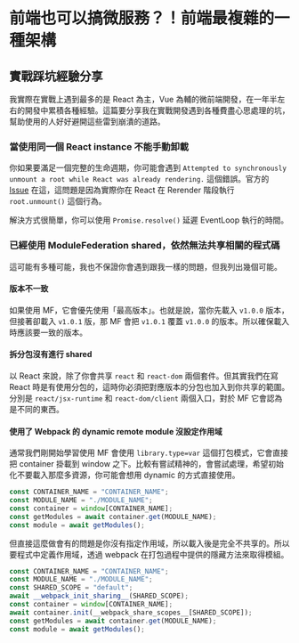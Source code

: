 # 前端也可以搞微服務？！前端最複雜的一種架構

## 實戰踩坑經驗分享

我實際在實戰上遇到最多的是 React 為主，Vue 為輔的微前端開發，在一年半左右的開發中累積各種經驗。這篇要分享我在實戰開發遇到各種費盡心思處理的坑，幫助使用的人好好避開這些雷到崩潰的道路。

### 當使用同一個 React instance 不能手動卸載

你如果要滿足一個完整的生命週期，你可能會遇到 `Attempted to synchronously unmount a root while React was already rendering.` 這個錯誤。官方的 [Issue](https://github.com/facebook/react/issues/25675) 在這，這問題是因為實際你在 React 在 Rerender 階段執行 `root.unmount()` 這個行為。

解決方式很簡單，你可以使用 `Promise.resolve()` 延遲 EventLoop 執行的時間。

### 已經使用 ModuleFederation shared，依然無法共享相關的程式碼

這可能有多種可能，我也不保證你會遇到跟我一樣的問題，但我列出幾個可能。

#### 版本不一致

如果使用 MF，它會優先使用「最高版本」。也就是說，當你先載入 `v1.0.0` 版本，但接著卻載入 `v1.0.1` 版，那 MF 會把 `v1.0.1` 覆蓋 `v1.0.0` 的版本。所以確保載入時應該要一致的版本。

#### 拆分包沒有進行 shared

以 React 來說，除了你會共享 `react` 和 `react-dom` 兩個套件。但其實我們在寫 React 時是有使用分包的，這時你必須把對應版本的分包也加入到你共享的範圍。分別是 `react/jsx-runtime` 和 `react-dom/client` 兩個入口，對於 MF 它會認為是不同的東西。

#### 使用了 Webpack 的 dynamic remote module 沒設定作用域

通常我們剛開始學習使用 MF 會使用 `library.type=var` 這個打包模式，它會直接把 container 掛載到 window 之下。比較有嘗試精神的，會嘗試處理，希望初始化不要載入那麼多資源，你可能會想用 dynamic 的方式直接使用。

```js
const CONTAINER_NAME = "CONTAINER_NAME";
const MODULE_NAME = "./MODULE_NAME";
const container = window[CONTAINER_NAME];
const getModules = await container.get(MODULE_NAME);
const module = await getModules();
```

但直接這麼做會有的問題是你沒有指定作用域，所以載入後是完全不共享的。所以要程式中定義作用域，透過 webpack 在打包過程中提供的隱藏方法來取得模組。

```js
const CONTAINER_NAME = "CONTAINER_NAME";
const MODULE_NAME = "./MODULE_NAME";
const SHARED_SCOPE = "default";
await __webpack_init_sharing__(SHARED_SCOPE);
const container = window[CONTAINER_NAME];
await container.init(__webpack_share_scopes__[SHARED_SCOPE]);
const getModules = await container.get(MODULE_NAME);
const module = await getModules();
```
